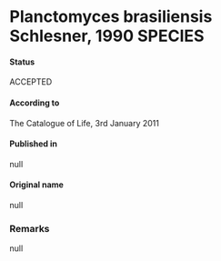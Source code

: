 # Planctomyces brasiliensis Schlesner, 1990 SPECIES

#### Status
ACCEPTED

#### According to
The Catalogue of Life, 3rd January 2011

#### Published in
null

#### Original name
null

### Remarks
null